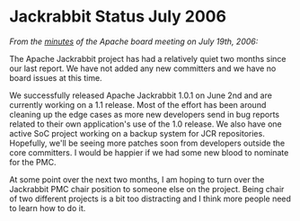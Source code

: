 <!--
   Licensed to the Apache Software Foundation (ASF) under one or more
   contributor license agreements.  See the NOTICE file distributed with
   this work for additional information regarding copyright ownership.
   The ASF licenses this file to You under the Apache License, Version 2.0
   (the "License"); you may not use this file except in compliance with
   the License.  You may obtain a copy of the License at

       http://www.apache.org/licenses/LICENSE-2.0

   Unless required by applicable law or agreed to in writing, software
   distributed under the License is distributed on an "AS IS" BASIS,
   WITHOUT WARRANTIES OR CONDITIONS OF ANY KIND, either express or implied.
   See the License for the specific language governing permissions and
   limitations under the License.
-->

Jackrabbit Status July 2006
===========================
_From the [minutes](http://www.apache.org/foundation/records/minutes/2006/board_minutes_2006_07_19.txt) of the Apache board meeting on July 19th, 2006:_

The Apache Jackrabbit project has had a relatively quiet two months since
our last report.  We have not added any new committers and we have no board
issues at this time.

We successfully released Apache Jackrabbit 1.0.1 on June 2nd and are
currently working on a 1.1 release.  Most of the effort has been around
cleaning up the edge cases as more new developers send in bug reports
related to their own application's use of the 1.0 release.  We also have
one active SoC project working on a backup system for JCR repositories. 
Hopefully, we'll be seeing more patches soon from developers outside the
core committers. I would be happier if we had some new blood to nominate
for the PMC.

At some point over the next two months, I am hoping to turn over the
Jackrabbit PMC chair position to someone else on the project. Being chair
of two different projects is a bit too distracting and I think more people
need to learn how to do it.
